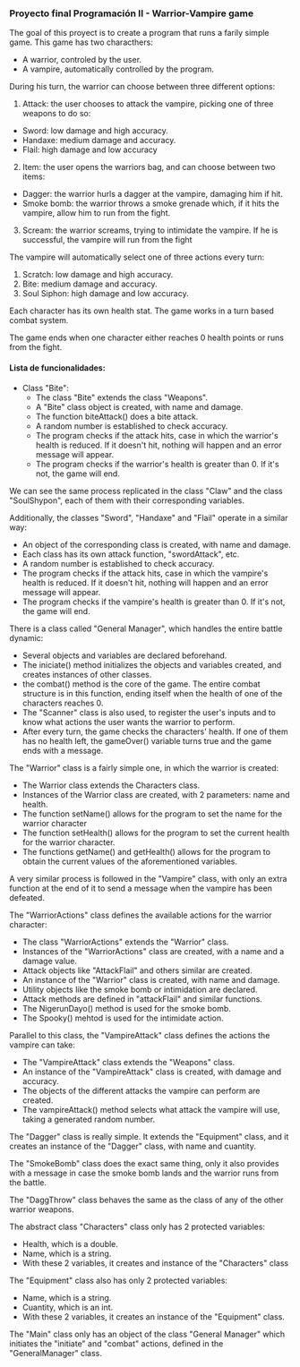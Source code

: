 ### Proyecto final Programación II - Warrior-Vampire game

The goal of this proyect is to create a program that runs a farily simple game. This game has two characthers:

- A warrior, controled by the user.
- A vampire, automatically controlled by the program. 

During his turn, the warrior can choose between three different options:

1. Attack: the user chooses to attack the vampire, picking one of three weapons to do so:
  - Sword: low damage and high accuracy.
  - Handaxe: medium damage and accuracy.
  - Flail: high damage and low accuracy

2. Item: the user opens the warriors bag, and can choose between two items:
  - Dagger: the warrior hurls a dagger at the vampire, damaging him if hit.
  - Smoke bomb: the warrior throws a smoke grenade which, if it hits the vampire, allow him to run from the fight.

3. Scream: the warrior screams, trying to intimidate the vampire. If he is successful, the vampire will run from the fight

The vampire will automatically select one of three actions every turn:

1. Scratch: low damage and high accuracy.
2. Bite: medium damage and accuracy.
3. Soul Siphon: high damage and low accuracy.

Each character has its own health stat. The game works in a turn based combat system.

The game ends when one character either reaches 0 health points or runs from the fight.

#### Lista de funcionalidades:

- Class "Bite":
  - The class "Bite" extends the class "Weapons".
  - A "Bite" class object is created, with name and damage.
  - The function biteAttack() does a bite attack.
  - A random number is established to check accuracy.
  - The program checks if the attack hits, case in which the warrior's health is reduced. If it doesn't hit, nothing will happen and an error message will appear.
  - The program checks if the warrior's health is greater than 0. If it's not, the game will end.

We can see the same process replicated in the class "Claw" and the class "SoulShypon", each of them with their corresponding variables.

Additionally, the classes "Sword", "Handaxe" and "Flail" operate in a similar way:

- An object of the corresponding class is created, with name and damage.
- Each class has its own attack function, "swordAttack", etc.
- A random number is established to check accuracy.
- The program checks if the attack hits, case in which the vampire's health is reduced. If it doesn't hit, nothing will happen and an error message will appear.
- The program checks if the vampire's health is greater than 0. If it's not, the game will end.

There is a class called "General Manager", which handles the entire battle dynamic:
  - Several objects and variables are declared beforehand.
  - The iniciate() method initializes the objects and variables created, and creates instances of other classes.
  - the combat() method is the core of the game. The entire combat structure is in this function, ending itself when the health of one of the characters reaches 0.
  - The "Scanner" class is also used, to register the user's inputs and to know what actions the user wants the warrior to perform.
  - After every turn, the game checks the characters' health. If one of them has no health left, the gameOver() variable turns true and the game ends with a message.

The "Warrior" class is a fairly simple one, in which the warrior is created:
  - The Warrior class extends the Characters class.
  - Instances of the Warrior class are created, with 2 parameters: name and health.
  - The function setName() allows for the program to set the name for the warrior character
  - The function setHealth() allows for the program to set the current health for the warrior character.
  - The functions getName() and getHealth() allows for the program to obtain the current values of the aforementioned variables.

A very similar process is followed in the "Vampire" class, with only an extra function at the end of it to send a message when the vampire has been defeated.

The "WarriorActions" class defines the available actions for the warrior character:
  - The class "WarriorActions" extends the "Warrior" class.
  - Instances of the "WarriorActions" class are created, with a name and a damage value.
  - Attack objects like "AttackFlail" and others similar are created.
  - An instance of the "Warrior" class is created, with name and damage.
  - Utility objects like the smoke bomb or intimidation are declared.
  - Attack methods are defined in "attackFlail" and similar functions.
  - The NigerunDayo() method is used for the smoke bomb.
  - The Spooky() mehtod is used for the intimidate action.

Parallel to this class, the "VampireAttack" class defines the actions the vampire can take:
  - The "VampireAttack" class extends the "Weapons" class.
  - An instance of the "VampireAttack" class is created, with damage and accuracy.
  - The objects of the different attacks the vampire can perform are created.
  - The vampireAttack() method selects what attack the vampire will use, taking a generated random number.

The "Dagger" class is really simple. It extends the "Equipment" class, and it creates an instance of the "Dagger" class, with name and cuantity.

The "SmokeBomb" class does the exact same thing, only it also provides with a message in case the smoke bomb lands and the warrior runs from the battle.

The "DaggThrow" class behaves the same as the class of any of the other warrior weapons.

The abstract class "Characters" class only has 2 protected variables:
  - Health, which is a double.
  - Name, which is a string.
  - With these 2 variables, it creates and instance of the "Characters" class

The "Equipment" class also has only 2 protected variables:
  - Name, which is a string.
  - Cuantity, which is an int.
  - With these 2 variables, it creates an instance of the "Equipment" class.

The "Main" class only has an object of the class "General Manager" which initiates the "initiate" and "combat" actions, defined in the "GeneralManager" class.

